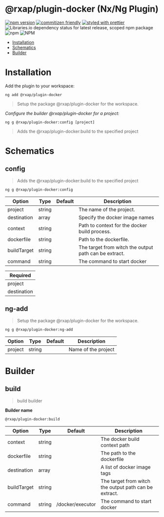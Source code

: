 @rxap/plugin-docker (Nx/Ng Plugin)
======

[![npm version](https://img.shields.io/npm/v/@rxap/plugin-docker?style=flat-square)](https://www.npmjs.com/package/@rxap/plugin-docker)
[![commitizen friendly](https://img.shields.io/badge/commitizen-friendly-brightgreen.svg?style=flat-square)](https://commitizen.github.io/cz-cli/)
[![styled with prettier](https://img.shields.io/badge/styled_with-prettier-ff69b4.svg?style=flat-square)](https://github.com/prettier/prettier)
![Libraries.io dependency status for latest release, scoped npm package](https://img.shields.io/librariesio/release/npm/@rxap/plugin-docker)
![npm](https://img.shields.io/npm/dm/@rxap/plugin-docker)
![NPM](https://img.shields.io/npm/l/@rxap/plugin-docker)

> 

- [Installation](#installation)
- [Schematics](#schematics)
- [Builder](#builder)

# Installation

Add the plugin to your workspace:

```
ng add @rxap/plugin-docker
```

> Setup the package @rxap/plugin-docker for the workspace.


*Configure the builder @rxap/plugin-docker for a project:*

```
ng g @rxap/plugin-docker:config [project]
```

> Adds the @rxap/plugin-docker:build to the specified project

# Schematics

## config
> Adds the @rxap/plugin-docker:build to the specified project

```
ng g @rxap/plugin-docker:config
```

Option | Type | Default | Description
--- | --- | --- | ---
project | string |  | The name of the project.
destination | array |  | Specify the docker image names
context | string |  | Path to context for the docker build process.
dockerfile | string |  | Path to the dockerfile.
buildTarget | string |  | The target from witch the output path can be extract.
command | string |  | The command to start docker

| Required |
| --- |
| project |
| destination |

## ng-add
> Setup the package @rxap/plugin-docker for the workspace.

```
ng g @rxap/plugin-docker:ng-add
```

Option | Type | Default | Description
--- | --- | --- | ---
project | string |  | Name of the project

# Builder

## build
> build builder

**Builder name**
```
@rxap/plugin-docker:build
```

Option | Type | Default | Description
--- | --- | --- | ---
context | string |  | The docker build context path
dockerfile | string |  | The path to the dockerfile
destination | array |  | A list of docker image tags
buildTarget | string |  | The target from witch the output path can be extract.
command | string | /docker/executor | The command to start docker
